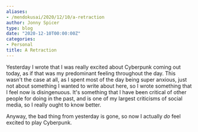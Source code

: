 ```yaml
---
aliases:
- /mendokusai/2020/12/10/a-retraction
author: Jonny Spicer
type: blog
date: "2020-12-10T00:00:00Z"
categories:
- Personal
title: A Retraction
---
```

Yesterday I wrote that I was really excited about Cyberpunk coming out today, as if that was my predominant feeling throughout the day. This wasn't the case at all, as I spent most
of the day being super anxious, just not about something I wanted to write about here, so I wrote something that I feel now is disingenuous. It's something that I have been critical
of other people for doing in the past, and is one of my largest criticisms of social media, so I really ought to know better.

Anyway, the bad thing from yesterday is gone, so now I actually *do* feel excited to play Cyberpunk.
